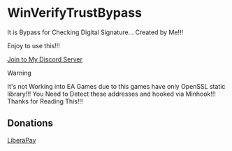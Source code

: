 # WinVerifyTrustBypass
It is Bypass for Checking Digital Signature... Created by Me!!!

Enjoy to use this!!!

[Join to My Discord Server](https://discord.gg/3UFJqWsEsk)

> [!WARNING]
> It's not Working into EA Games due to this games have only OpenSSL static library!!! You Need to Detect these addresses and hooked via Minhook!!! Thanks for Reading This!!!

## Donations

[LiberaPay](https://liberapay.com/RikkoMatsumatoOfficial/donate)
